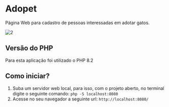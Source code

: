 # Adopet
Página Web para cadastro de pessoas interessadas em adotar gatos. 

![2](https://user-images.githubusercontent.com/56182156/212709049-6406a281-9cba-43ff-ba2f-a7aabeef5b73.png)


## Versão do PHP
Para esta aplicação foi utilizado o PHP 8.2

## Como iniciar?

1. Suba um servidor web local, para isso, com o projeto aberto, no terminal digite o seguinte comando: `php -S localhost:8080`
2. Acesse no seu navegador a seguinte url: `http://localhost:8080/`

